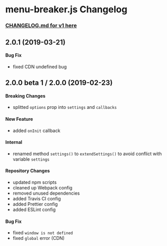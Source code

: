 # menu-breaker.js Changelog

### [CHANGELOG.md for v1 here](https://github.com/JB1905/menu-breaker.js/blob/v1/CHANGELOG.md)

## 2.0.1 (2019-03-21)
#### Bug Fix
- fixed CDN undefined bug

## 2.0.0 beta 1 / 2.0.0 (2019-02-23)
#### Breaking Changes
- splitted `options` prop into `settings` and `callbacks`

#### New Feature
- added `onInit` callback

#### Internal
- renamed method `settings()` to `extendSettings()` to avoid conflict with variable `settings`

#### Repository Changes
- updated npm scripts
- cleaned up Webpack config
- removed unused dependencies
- added Travis CI config
- added Prettier config
- added ESLint config

#### Bug Fix
- fixed `window is not defined`
- fixed `global` error (CDN)
